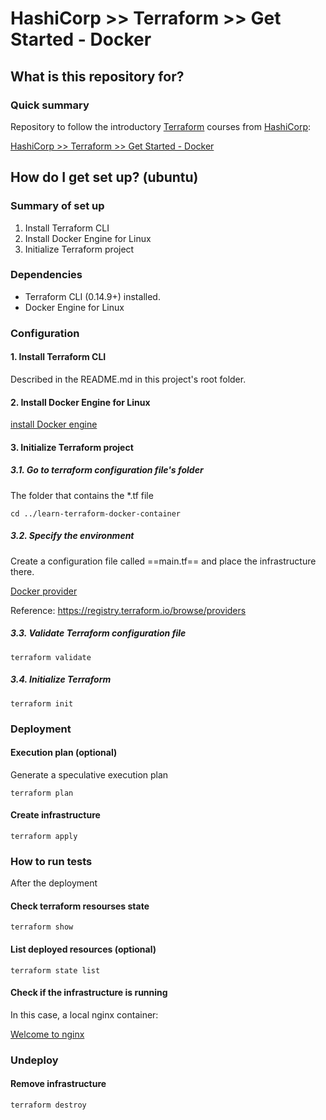 # HashiCorp >> Terraform >> Get Started - Docker  #

## What is this repository for? ##

### Quick summary  

Repository to follow the introductory [Terraform](https://www.hashicorp.com/products/terraform) courses from [HashiCorp](https://www.hashicorp.com/):  

[HashiCorp >> Terraform >> Get Started - Docker](https://learn.hashicorp.com/collections/terraform/docker-get-started)

## How do I get set up? (ubuntu) ###

### Summary of set up

1. Install Terraform CLI
2. Install Docker Engine for Linux
3. Initialize Terraform project

### Dependencies

- Terraform CLI (0.14.9+) installed. 
- Docker Engine for Linux

### Configuration

#### 1. Install Terraform CLI

Described in the README.md in this project's root folder.

#### 2. Install Docker Engine for Linux

[install Docker engine](https://docs.docker.com/engine/install/)

#### 3. Initialize Terraform project

##### 3.1. Go to terraform configuration file's folder

The folder that contains the *.tf file

```shell
cd ../learn-terraform-docker-container
```

##### 3.2. Specify the environment

Create a configuration file called ==main.tf== and place the infrastructure there.  

[Docker provider](https://registry.terraform.io/providers/kreuzwerker/docker/latest)

Reference: https://registry.terraform.io/browse/providers

##### 3.3. Validate Terraform configuration file

```shell
terraform validate
```

##### 3.4. Initialize Terraform

```shell
terraform init
```

### Deployment 

#### Execution plan (optional)

Generate a speculative execution plan 

```shell
terraform plan
```

#### Create infrastructure 

```shell
terraform apply
```

### How to run tests

After the deployment

#### Check terraform resourses state 

```shell
terraform show
``` 

#### List deployed resources (optional)

```shell
terraform state list
```

#### Check if the infrastructure is running

In this case, a local nginx container:  

[Welcome to nginx](http://localhost:8080/)

### Undeploy 

#### Remove infrastructure

```shell
terraform destroy
```
